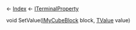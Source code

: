 ← [Index](Api-Index) ← [ITerminalProperty<TValue>](Sandbox.ModAPI.Interfaces.ITerminalProperty`1)

void SetValue([IMyCubeBlock](VRage.Game.ModAPI.Ingame.IMyCubeBlock) block, [TValue]() value)

